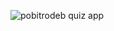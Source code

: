 ![pobitrodeb quiz app](https://user-images.githubusercontent.com/63076422/235376873-df1d22f5-d688-46d1-be34-9a3649b83bfe.png)

